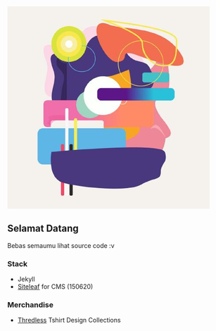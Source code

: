 ![avatar.jpg](_uploads/avatar.jpg)

## Selamat Datang

Bebas semaumu lihat source code :v

### Stack
- Jekyll
- [Siteleaf](https://www.siteleaf.com/?via=github) for CMS (150620)

### Merchandise
- [Thredless](https://irfnrdh.threadless.com/) Tshirt Design Collections

